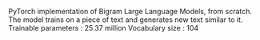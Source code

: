 PyTorch implementation of Bigram Large Language Models, from scratch. The model trains on a piece of text and generates new text similar to it.
Trainable parameters : 25.37 million
Vocabulary size : 104
